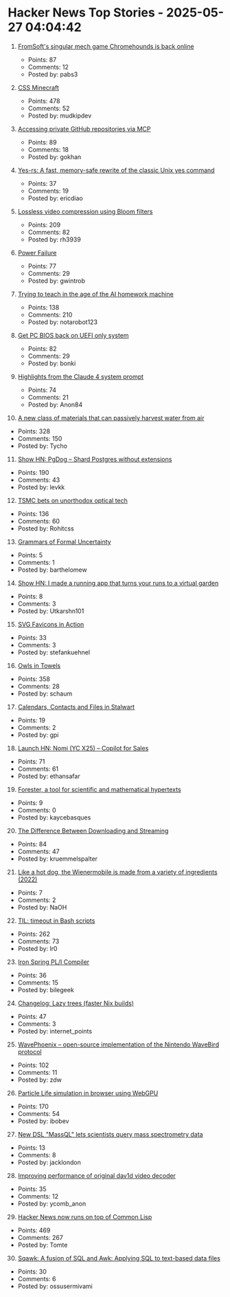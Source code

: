 # Hacker News Top Stories - 2025-05-27 04:04:42

1. [FromSoft's singular mech game Chromehounds is back online](https://www.readonlymemo.com/interview-15-years-after-the-servers-shut-down-fromsofts-singular-mech-game-chromehounds-is-back-online/)
   - Points: 87
   - Comments: 12
   - Posted by: pabs3

2. [CSS Minecraft](https://benjaminaster.com/css-minecraft/)
   - Points: 478
   - Comments: 52
   - Posted by: mudkipdev

3. [Accessing private GitHub repositories via MCP](https://invariantlabs.ai/blog/mcp-github-vulnerability)
   - Points: 89
   - Comments: 18
   - Posted by: gokhan

4. [Yes-rs: A fast, memory-safe rewrite of the classic Unix yes command](https://github.com/jedisct1/yes-rs)
   - Points: 37
   - Comments: 19
   - Posted by: ericdiao

5. [Lossless video compression using Bloom filters](https://github.com/ross39/new_bloom_filter_repo/blob/main/README.md)
   - Points: 209
   - Comments: 82
   - Posted by: rh3939

6. [Power Failure](https://www.gwintrob.com/power-failure-review/)
   - Points: 77
   - Comments: 29
   - Posted by: gwintrob

7. [Trying to teach in the age of the AI homework machine](https://www.solarshades.club/p/dispatch-from-the-trenches-of-the)
   - Points: 138
   - Comments: 210
   - Posted by: notarobot123

8. [Get PC BIOS back on UEFI only system](https://github.com/FlyGoat/csmwrap)
   - Points: 82
   - Comments: 29
   - Posted by: bonki

9. [Highlights from the Claude 4 system prompt](https://simonwillison.net/2025/May/25/claude-4-system-prompt/)
   - Points: 74
   - Comments: 21
   - Posted by: Anon84

10. [A new class of materials that can passively harvest water from air](https://blog.seas.upenn.edu/penn-engineers-discover-a-new-class-of-materials-that-passively-harvest-water-from-air/)
   - Points: 328
   - Comments: 150
   - Posted by: Tycho

11. [Show HN: PgDog – Shard Postgres without extensions](https://github.com/pgdogdev/pgdog)
   - Points: 190
   - Comments: 43
   - Posted by: levkk

12. [TSMC bets on unorthodox optical tech](https://spectrum.ieee.org/microled-optical-chiplet)
   - Points: 136
   - Comments: 60
   - Posted by: Rohitcss

13. [Grammars of Formal Uncertainty](https://arxiv.org/abs/2505.20047)
   - Points: 5
   - Comments: 1
   - Posted by: barthelomew

14. [Show HN: I made a running app that turns your runs to a virtual garden](https://www.runandgrow.com/)
   - Points: 8
   - Comments: 3
   - Posted by: Utkarshn101

15. [SVG Favicons in Action](https://css-tricks.com/svg-favicons-in-action/)
   - Points: 33
   - Comments: 3
   - Posted by: stefankuehnel

16. [Owls in Towels](https://owlsintowels.org/)
   - Points: 358
   - Comments: 28
   - Posted by: schaum

17. [Calendars, Contacts and Files in Stalwart](https://stalw.art/blog/collaboration/)
   - Points: 19
   - Comments: 2
   - Posted by: gpi

18. [Launch HN: Nomi (YC X25) – Copilot for Sales](undefined)
   - Points: 71
   - Comments: 61
   - Posted by: ethansafar

19. [Forester, a tool for scientific and mathematical hypertexts](https://www.forester-notes.org/index/index.xml)
   - Points: 9
   - Comments: 0
   - Posted by: kaycebasques

20. [The Difference Between Downloading and Streaming](https://danq.me/2025/05/26/downloading-vs-streaming/)
   - Points: 84
   - Comments: 47
   - Posted by: kruemmelspalter

21. [Like a hot dog, the Wienermobile is made from a variety of ingredients (2022)](https://www.roadandtrack.com/car-culture/a38734853/wienermobile-has-corvette-g-wagen-and-nsx-parts/)
   - Points: 7
   - Comments: 2
   - Posted by: NaOH

22. [TIL: timeout in Bash scripts](https://heitorpb.github.io/bla/timeout/)
   - Points: 262
   - Comments: 73
   - Posted by: lr0

23. [Iron Spring PL/I Compiler](http://www.iron-spring.com/)
   - Points: 36
   - Comments: 15
   - Posted by: bilegeek

24. [Changelog: Lazy trees (faster Nix builds)](https://determinate.systems/posts/changelog-determinate-nix-352/)
   - Points: 47
   - Comments: 3
   - Posted by: internet_points

25. [WavePhoenix – open-source implementation of the Nintendo WaveBird protocol](https://github.com/loopj/wavephoenix)
   - Points: 102
   - Comments: 11
   - Posted by: zdw

26. [Particle Life simulation in browser using WebGPU](https://lisyarus.github.io/blog/posts/particle-life-simulation-in-browser-using-webgpu.html)
   - Points: 170
   - Comments: 54
   - Posted by: ibobev

27. [New DSL "MassQL" lets scientists query mass spectrometry data](https://news.ucr.edu/articles/2025/05/12/new-computer-language-helps-spot-hidden-pollutants)
   - Points: 13
   - Comments: 8
   - Posted by: jacklondon

28. [Improving performance of original dav1d video decoder](https://code.videolan.org/videolan/dav1d/-/merge_requests/1788)
   - Points: 35
   - Comments: 12
   - Posted by: ycomb_anon

29. [Hacker News now runs on top of Common Lisp](https://lisp-journey.gitlab.io/blog/hacker-news-now-runs-on-top-of-common-lisp/)
   - Points: 469
   - Comments: 267
   - Posted by: Tomte

30. [Sqawk: A fusion of SQL and Awk: Applying SQL to text-based data files](https://github.com/jgarzik/sqawk)
   - Points: 30
   - Comments: 6
   - Posted by: ossusermivami


